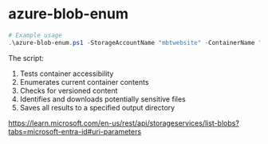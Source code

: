 # azure-blob-enum


```powershell
# Example usage
.\azure-blob-enum.ps1 -StorageAccountName "mbtwebsite" -ContainerName "$web"
```

The script:
1. Tests container accessibility
2. Enumerates current container contents
3. Checks for versioned content
4. Identifies and downloads potentially sensitive files
5. Saves all results to a specified output directory

https://learn.microsoft.com/en-us/rest/api/storageservices/list-blobs?tabs=microsoft-entra-id#uri-parameters
